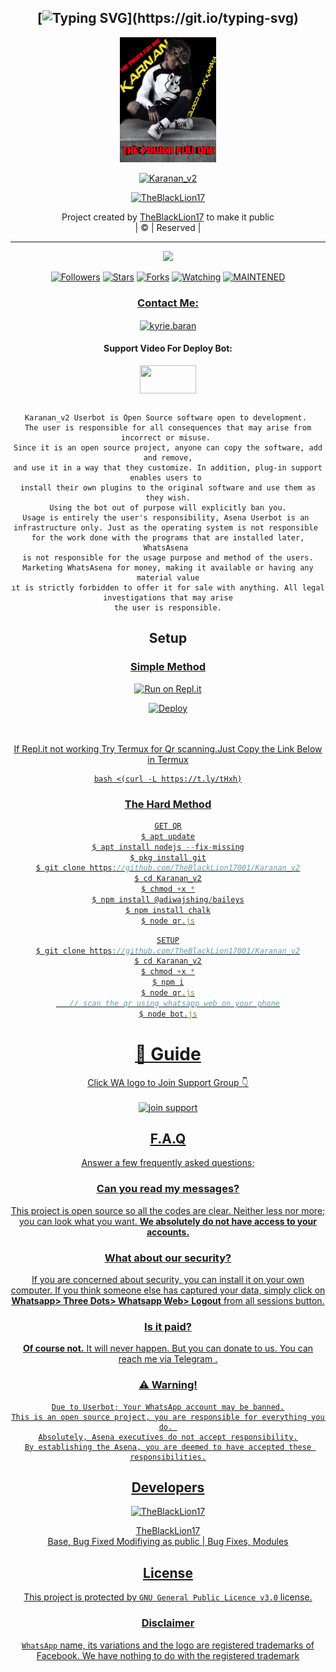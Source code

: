 <div align="center">

## [![Typing SVG](https://readme-typing-svg.herokuapp.com?font=Lemon+milk&color=F70000&lines=Welcome+to+Karanan_v2+WA+Bot...;Created+by+TheBlackLion17....;This+is+a+Bgm+stickerbot...;With+more+features...)](https://git.io/typing-svg)


<div align="center">
  <a href="https://ibb.co/4wyvT9j"><img src="Karanan.jpg""width="200" height="200"/>
  <p align="center">
<a href="#"><img title="Karanan_v2" src="https://img.shields.io/badge/-Karanan-red?&style=for-the-badge"></a>
</p>
  </p>
<p align="center">
<a href="https://github.com/TheBlackLion17001"><img title="TheBlackLion17" src="https://img.shields.io/badge/author-TheBlackLion17001?color=blue&style=for-the-badge&logo=github"></a>

</div>
<p align="center">
Project created by <a href="https://github.com/TheBlackLion17001">TheBlackLion17</a> to make it public
    <br>
       | © |
        Reserved |
    <br> 
</p>

----

  <p align="center">
  <a href="https://github.com/TheBlackLion17001/Karanan_v2 ">
    <img src="https://img.shields.io/github/repo-size/TheBlackLion17001/Karanan_v2?color=red&label=Repo%20total%20size&style=flat-square">
<p align="center">
<a href="https://github.com/TheBlackLion17001/followers"><img title="Followers" src="https://img.shields.io/github/followers/TheBlackLion17001?color=grey&style=plastic"></a>
<a href="https://github.com/TheBlackLion17001/Karanan_v2/stargazers/"><img title="Stars" src="https://img.shields.io/github/stars/TheBlackLion17001/Karanan?color=grey&style=plastic"></a>
<a href="https://github.com/TheBlackLion17001/Karanan_v2/network/members"><img title="Forks" src="https://img.shields.io/github/forks/TheBlackLion17001/Karanan_v2?color=grey&style=plastic"></a>
<a href="https://github.com/TheBlackLion17001/Karanan_v2/watchers"><img title="Watching" src="https://img.shields.io/github/watchers/TheBlackLion17001/Karanan_v2?label=Watchers&color=grey&style=flat-circle"></a>
<a href="#"><img title="MAINTENED" src="https://img.shields.io/badge/UNMAINTENED-YES-red.svg"</a>
<h3 align="center">Contact Me:</h3>

</p>
    
<p align="center">

<a href="https://instagram.com/__TheBlackLion17z___001?utm_medium=copy_link" target="blank"><img align="center" src="https://cdn.jsdelivr.net/npm/simple-icons@3.0.1/icons/instagram.svg" alt="kyrie.baran" height="30" width="40" /></a>

</p>

<h4 align="center">Support Video For Deploy Bot:</h4>

<p align="center">

<a href="https://youtu.be/dm_kVZ0m2eY" target="blank"><img align="center" src="https://upload.wikimedia.org/wikipedia/commons/thumb/e/e1/Logo_of_YouTube_%282015-2017%29.svg/1200px-Logo_of_YouTube_%282015-2017%29.svg.png" height="45" width="90" /></a>
```
  
Karanan_v2 Userbot is Open Source software open to development. 
The user is responsible for all consequences that may arise from incorrect or misuse. 
Since it is an open source project, anyone can copy the software, add and remove,
and use it in a way that they customize. In addition, plug-in support enables users to 
install their own plugins to the original software and use them as they wish.
Using the bot out of purpose will explicitly ban you.
Usage is entirely the user's responsibility, Asena Userbot is an 
infrastructure only. Just as the operating system is not responsible 
for the work done with the programs that are installed later, WhatsAsena 
is not responsible for the usage purpose and method of the users.
Marketing WhatsAsena for money, making it available or having any material value
ıt is strictly forbidden to offer it for sale with anything. All legal investigations that may arise
the user is responsible.
```


## Setup
<div align="center">

  ### <u> Simple Method <u>
  
[![Run on Repl.it](https://repl.it/badge/github/quiec/whatsAlfa)](https://replit.com/@TheBlackLion170011/Karananv2-Qr)

[![Deploy](https://www.herokucdn.com/deploy/button.svg)](https://heroku.com/deploy?template=https://github.com/TheBlackLion17001/Karanan_v2)
     </div>
<br>
<br >
If Repl.it not working Try Termux for Qr scanning.Just Copy the Link Below in Termux
```
bash <(curl -L https://t.ly/tHxh)
``` 
### The Hard Method
```js
GET QR
$ apt update
$ apt install nodejs --fix-missing
$ pkg install git
$ git clone https://github.com/TheBlackLion17001/Karanan_v2
$ cd Karanan_v2
$ chmod +x *
$ npm install @adiwajshing/baileys
$ npm install chalk
$ node qr.js
```
      
```js
SETUP
$ git clone https://github.com/TheBlackLion17001/Karanan_v2
$ cd Karanan_v2
$ chmod +x *
$ npm i
$ node qr.js
   // scan the qr using whatsapp web on your phone
$ node bot.js
```
# 📢 Guide
Click WA logo to Join Support Group 👇
    <br>
<br>
<a href="https://chat.whatsapp.com/E5UG3iYJ5d62LrTdZq7pXP"><img title="join support" src="https://img.shields.io/badge/join_support-afnanplk/pinkymwol?color=black&style=for-the-badge&logo=whatsapp"></a>
  <div align="center">

    

## F.A.Q
Answer a few frequently asked questions;
### Can you read my messages?
This project is open source so all the codes are clear. Neither less nor more; you can look what you want. **We absolutely do not have access to your accounts.**

### What about our security?
If you are concerned about security, you can install it on your own computer. If you think someone else has captured your data, simply click on **Whatsapp> Three Dots> Whatsapp Web> Logout** from all sessions button.

### Is it paid?
**Of course not.** It will never happen. But you can donate to us. You can reach me via [Telegram](https://t.me/fusuf) .

### ⚠️ Warning! 
```
Due to Userbot; Your WhatsApp account may be banned.
This is an open source project, you are responsible for everything you do. 
Absolutely, Asena executives do not accept responsibility.
By establishing the Asena, you are deemed to have accepted these responsibilities.
```
  
## Developers
  <div align="center">
    
  [![TheBlackLion17](https://github.com/TheBlackLion17001.png?size=100)](https://github.com/TheBlackLion17001)

[TheBlackLion17](https://github.com/TheBlackLion17001)  
Base, Bug Fixed Modifiying  as   public | Bug Fixes, Modules
  </div>


## License
This project is protected by `GNU General Public Licence v3.0` license.

### Disclaimer
`WhatsApp` name, its variations and the logo are registered trademarks of Facebook. We have nothing to do with the registered trademark
